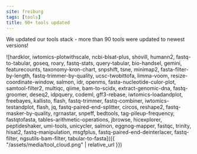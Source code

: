 ```yaml
---
site: freiburg
tags: [tools]
title: 90+ tools updated
---
```


We updated our tools stack - more than 90 tools were updated to newest versions!

![hardklor, iwtomics-plotwithscale, ncbi-blsat-plus, shovill, humann2, fastq-to-tabular, goseq, roary, fastq-stats, query-tabular, bio-handsel, gemini, featurecounts, taxonomy-kron-chart, snpshift, tsne, minimap2, fasta-filter-by-length, fastq-trimmer-by-quality, ucsc-twobittofa, limma-voom, resize-coordinate-window, salmon, idr, openms, fasta-nucleotide-culor-plot, samtool-filter2, multiqc, qiime, bam-to-scidx, extract-genomic-dna, fastq-groomer, deseq2, idpquery, codeml, gff3-rebase, iwtomics-loadandplot, freebayes, kallisto, flash, fastq-trimmer, fastq-combiner, iwtomics-testandplot, flash, jq, fastq-paired-end-splitter, circos, reshape2, fastq-masker-by-quality, rgrnastar, snpeff, bedtools, tag-pileup-frequency, fastqtofasta, tables-arithmetic-operations, jbrowse, hicexplorer, peptideshaker, umi-tools, unicycler, salmon, eggnog-mapper, fastqc, trinity, hisat2, fastq-manipulation, msgfplus, fastq-paired-end-deinterlacer, fastq-filter, ngsutils-bam-filter, tabular-to-fasta]({{ "/assets/media/tool_cloud.png" | relative_url  }})
